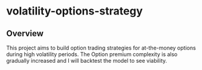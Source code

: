 # volatility-options-strategy

## Overview
This project aims to build option trading strategies for at-the-money options during high volatility periods. The Option premium complexity is also gradually increased and I will backtest the model to see viability.